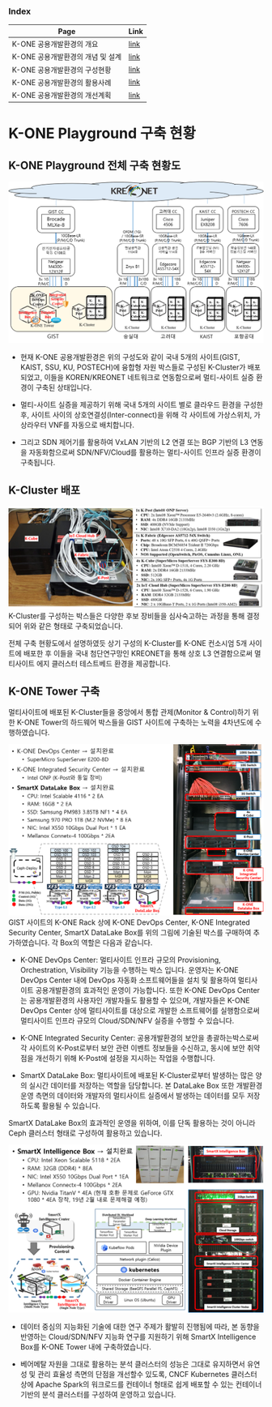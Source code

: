 ### Index
Page | Link |
----|----------|
K-ONE 공용개발환경의 개요 | [link](https://github.com/K-OpenNet/K-ONE/blob/master/Playground/readme.md)
K-ONE 공용개발환경의 개념 및 설계 | [link](https://github.com/K-OpenNet/K-ONE/blob/master/Playground/concept.md) |
K-ONE 공용개발환경의 구성현황 | [link](https://github.com/K-OpenNet/K-ONE/blob/master/Playground/status.md) |
K-ONE 공용개발환경의 활용사례 | [link](https://github.com/K-OpenNet/K-ONE/blob/master/Playground/usecases.md) |
K-ONE 공용개발환경의 개선계획 | [link](https://github.com/K-OpenNet/K-ONE/blob/master/Playground/plan.md) |

# K-ONE Playground 구축 현황

## K-ONE Playground 전체 구축 현황도
![alt tag](https://github.com/K-OpenNet/K-ONE/blob/master/WWW/images/playground/%5B190123%5DK-ONE_Playground_Current_Overall_Config.png)
- 현재 K-ONE 공용개발환경은 위의 구성도와 같이 국내 5개의 사이트(GIST, KAIST, SSU, KU, POSTECH)에 융합형 자원 박스들로 구성된 K-Cluster가 배포되었고, 이들을 KOREN/KREONET 네트워크로 연동함으로써 멀티-사이트 실증 환경이 구축된 상태입니다.

- 멀티-사이트 실증을 제공하기 위해 국내 5개의 사이트 별로 클라우드 환경을 구성한 후, 사이트 사이의 상호연결성(Inter-connect)을 위해 각 사이트에 가상스위치, 가상라우터 VNF를 자동으로 배치합니다. 

- 그리고 SDN 제어기를 활용하여 VxLAN 기반의 L2 연결 또는 BGP 기반의 L3 연동을 자동화함으로써 SDN/NFV/Cloud를 활용하는 멀티-사이트 인프라 실증 환경이 구축됩니다. 

## K-Cluster 배포
![alt tag](https://github.com/K-OpenNet/K-ONE/blob/master/WWW/images/playground/K-Cluster_Hardware_Specification.png)
K-Cluster를 구성하는 박스들은 다양한 후보 장비들을 심사숙고하는 과정을 통해 결정되어 위와 같은 형태로 구축되었습니다. 

전체 구축 현황도에서 설명하였듯 상기 구성의 K-Cluster를 K-ONE 컨소시엄 5개 사이트에 배포한 후 이들을 국내 첨단연구망인 KREONET을 통해 상호 L3 연결함으로써 멀티사이트 에지 클러스터 테스트베드 환경을 제공합니다.

## K-ONE Tower 구축
멀티사이트에 배포된 K-Cluster들을 중앙에서 통합 관제(Monitor & Control)하기 위한 K-ONE Tower의 하드웨어 박스들을 GIST 사이트에 구축하는 노력을 4차년도에 수행하였습니다. 

![alt tag](https://github.com/K-OpenNet/K-ONE/blob/master/WWW/images/playground/%5B190123%5DK-ONE_Playground_Current_Tower_config1.png)
GIST 사이트의 K-ONE Rack 상에 K-ONE DevOps Center, K-ONE Integrated Security Center, SmartX DataLake Box를 위의 그림에 기술된 박스를 구매하여 추가하였습니다. 각 Box의 역할은 다음과 같습니다.

- K-ONE DevOps Center: 멀티사이트 인프라 규모의 Provisioning, Orchestration, Visibility 기능을 수행하는 박스 입니다. 운영자는 K-ONE DevOps Center 내에 DevOps 자동화 소프트웨어들을 설치 및 활용하여 멀티사이트 공용개발환경의 효과적인 운영이 가능합니다. 또한 K-ONE DevOps Center는 공용개발환경의 사용자인 개발자들도 활용할 수 있으며, 개발자들은 K-ONE DevOps Center 상에 멀티사이트를 대상으로 개발한 소프트웨어를 실행함으로써 멀티사이트 인프라 규모의 Cloud/SDN/NFV 실증을 수행할 수 있습니다.

- K-ONE Integrated Security Center: 공용개발환경의 보안을 총괄하는박스로써 각 사이트의 K-Post로부터 보안 관련 이벤트 정보들을 수신하고, 동시에 보안 취약점을 개선하기 위해 K-Post에 설정을 지시하는 작업을 수행합니다.

- SmartX DataLake Box: 멀티사이트에 배포된 K-Cluster로부터 발생하는 많은 양의 실시간 데이터를 저장하는 역할을 담당합니다. 본 DataLake Box 또한 개발환경 운영 측면의 데이터와 개발자의 멀티사이트 실증에서 발생하는 데이터를 모두 저장하도록 활용될 수 있습니다.

SmartX DataLake Box의 효과적인 운영을 위하여, 이를 단독 활용하는 것이 아니라 Ceph 클러스터 형태로 구성하여 활용하고 있습니다.

![alt tag](https://github.com/K-OpenNet/K-ONE/blob/master/WWW/images/playground/%5B190123%5DK-ONE_Playground_Current_Tower_config2.png)
- 데이터 중심의 지능화된 기술에 대한 연구 주제가 활발히 진행됨에 따라, 본 동향을 반영하는 Cloud/SDN/NFV 지능화 연구를 지원하기 위해 SmartX Intelligence Box를 K-ONE Tower 내에 구축하였습니다.

- 베어메탈 자원을 그대로 활용하는 분석 클러스터의 성능은 그대로 유지하면서 유연성 및 관리 효율성 측면의 단점을 개선할수 있도록, CNCF Kubernetes 클러스터 상에 Apache Spark의 워크로드를 컨테이너 형태로 쉽게 배포할 수 있는 컨테이너 기반의 분석 클러스터를 구성하여 운영하고 있습니다.
